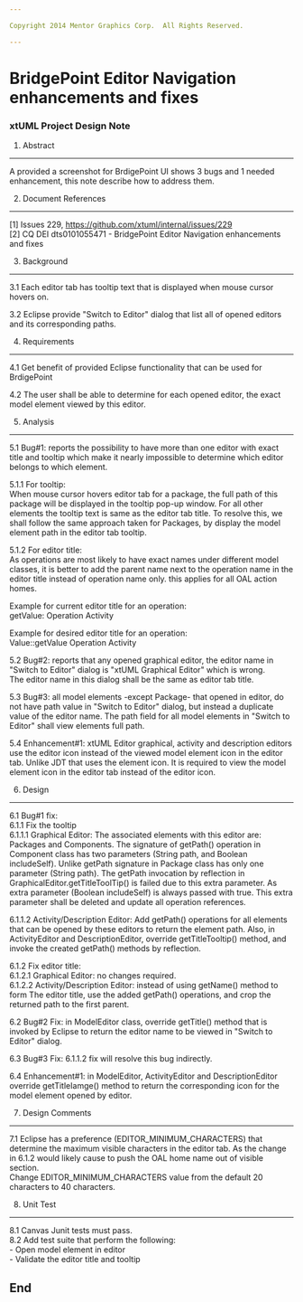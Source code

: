 ```yaml
---

Copyright 2014 Mentor Graphics Corp.  All Rights Reserved.

---
```


# BridgePoint Editor Navigation enhancements and fixes
### xtUML Project Design Note


1. Abstract
-----------
A provided a screenshot for BrdigePoint UI shows 3 bugs and 1 needed 
enhancement, this note describe how to address them.

2. Document References
----------------------
[1] Issues 229, https://github.com/xtuml/internal/issues/229  
[2] CQ DEI dts0101055471 - BridgePoint Editor Navigation enhancements and fixes  

3. Background
-------------
3.1 Each editor tab has tooltip text that is displayed when mouse cursor hovers
on.

3.2 Eclipse provide "Switch to Editor" dialog that list all of opened editors 
and its corresponding paths.


4. Requirements
---------------
4.1 Get benefit of provided Eclipse functionality that can be used for BrdigePoint

4.2 The user shall be able to determine for each opened editor, the exact model
	element viewed by this editor.

5. Analysis
-----------
5.1 Bug#1: reports the possibility to have more than one editor with exact title
  and tooltip which make it nearly impossible to determine which editor belongs
  to which element.
	
5.1.1 For tooltip:  
	When mouse cursor hovers editor tab for a package, the full path of this 
  package will be displayed in the tooltip pop-up window. For all other elements 
  the tooltip text is same as the editor tab title.
   To resolve this, we shall follow the same approach taken for Packages, by
  display the model element path in the editor tab tooltip.
  
5.1.2 For editor title:  
	As operations are most likely to have exact names under different model 
  classes, it is better to add the parent name next to the operation
  name in the editor title instead of operation name only. this applies for
  all OAL action homes.
	
  Example for current editor title for an operation:  
  getValue: Operation Activity  
  
  Example for desired editor title for an operation:   
  Value::getValue  Operation Activity  

5.2 Bug#2: reports that any opened graphical editor, the editor name in "Switch 
  to Editor" dialog is "xtUML Graphical Editor" which is wrong.  
  The editor name in this dialog shall be the same as editor tab title.
	
5.3 Bug#3: all model elements -except Package- that opened in editor, do not 
  have path value in "Switch to Editor" dialog, but instead a duplicate value of 
  the editor name. The path field for all model elements in "Switch to Editor" 
  shall view elements full path.
		
5.4 Enhancement#1: xtUML Editor graphical, activity and description editors use
  the editor icon instead of the viewed model element icon in the editor tab. 
  Unlike JDT that uses the element icon. It is required to view the model
  element icon in the editor tab instead of the editor icon.
	

6. Design
---------
6.1 Bug#1 fix:  
6.1.1 Fix the tooltip    
6.1.1.1 Graphical Editor: The associated elements with this editor are: Packages 
  and Components. The signature of getPath() operation in Component class has 
  two parameters (String path, and Boolean includeSelf). Unlike getPath 
  signature in Package class has only one parameter (String path).
  The getPath invocation by reflection in GraphicalEditor.getTitleToolTip() 
  is failed due to this extra parameter. As extra parameter (Boolean 
  includeSelf) is always passed with true. This extra parameter shall be 
  deleted and update all operation references.

6.1.1.2 Activity/Description Editor: Add getPath() operations for all elements
  that can be opened by these editors to return the element path.  Also, in 
  ActivityEditor and DescriptionEditor, override getTitleTooltip()
  method, and invoke the created getPath() methods by reflection.

6.1.2 Fix editor title:  
6.1.2.1 Graphical Editor: no changes required.  
6.1.2.2 Activity/Description Editor: instead of using getName() method to form
	The editor title, use the added getPath() operations, and crop the returned
	path to the first parent.

6.2 Bug#2 Fix: in ModelEditor class, override getTitle() method that is invoked
	by Eclipse to return the editor name to be viewed in "Switch to Editor" 
	dialog.

6.3 Bug#3 Fix: 6.1.1.2 fix will resolve this bug indirectly.

6.4 Enhancement#1: in ModelEditor, ActivityEditor and DescriptionEditor 
	override getTitleIamge() method to return the corresponding icon for the
	model element opened by editor.

7. Design Comments
------------------
7.1 Eclipse has a preference (EDITOR_MINIMUM_CHARACTERS) that determine the 
	maximum visible characters in the editor tab. As the change in 6.1.2 would 
	likely cause to push the OAL home name out of visible section.  
	Change EDITOR_MINIMUM_CHARACTERS value from the default 20 characters to
	40 characters.

8. Unit Test
------------
8.1 Canvas Junit tests must pass.  
8.2 Add test suite that perform the following:   
    - Open model element in editor  
    - Validate the editor title and tooltip  


End
---

